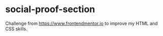 # social-proof-section
Challenge from https://www.frontendmentor.io to improve my HTML and CSS skills.
